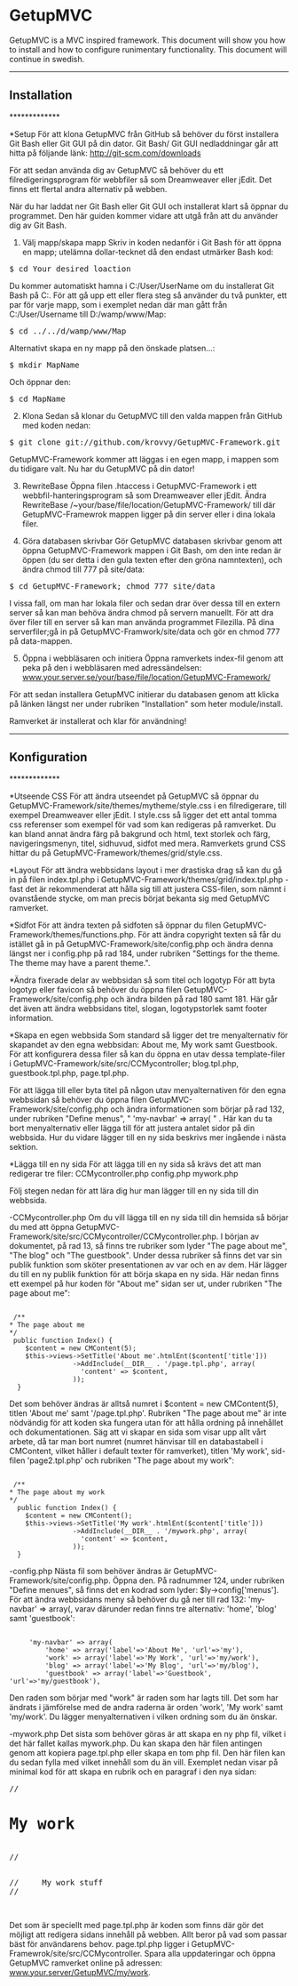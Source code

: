 <h1>GetupMVC</h1>
GetupMVC is a MVC inspired framework. This document will show you how to install and how to configure runimentary functionality. This document will continue in swedish.


*************
<h2>Installation</h2> 
*************

*Setup
För att klona GetupMVC från GitHub så behöver du först installera Git Bash eller Git GUI på din dator. Git Bash/ Git GUI nedladdningar går att hitta på följande länk: http://git-scm.com/downloads

För att sedan använda dig av GetupMVC så behöver du ett filredigeringsprogram för webbfiler så som Dreamweaver eller jEdit. Det finns ett flertal andra alternativ på webben. 

När du har laddat ner Git Bash eller Git GUI och installerat klart så öppnar du programmet. Den här guiden kommer vidare att utgå från att du använder dig av Git Bash. 

1. Välj mapp/skapa mapp
Skriv in koden nedanför i Git Bash för att öppna en mapp; utelämna dollar-tecknet då den endast utmärker Bash kod:
<pre>
$ cd Your_desired_loaction  
</pre>

Du kommer automatiskt hamna i C:/User/UserName om du installerat Git Bash på C:. För att gå upp ett eller flera steg så använder du två punkter, ett par för varje mapp, som i exemplet nedan där man gått från C:/User/Username till D:/wamp/www/Map:

<pre>
$ cd ../../d/wamp/www/Map
</pre>

Alternativt skapa en ny mapp på den önskade platsen...:
<pre>
$ mkdir MapName
</pre>

Och öppnar den:
<pre>
$ cd MapName
</pre>

2. Klona
Sedan så klonar du GetupMVC till den valda mappen från GitHub med koden nedan:
<pre>
$ git clone git://github.com/krovvy/GetupMVC-Framework.git
</pre>
GetupMVC-Framework kommer att läggas i en egen mapp, i mappen som du tidigare valt. Nu har du GetupMVC på din dator!

3. RewriteBase
Öppna filen .htaccess i GetupMVC-Framework i ett webbfil-hanteringsprogram så som Dreamweaver eller jEdit. Ändra RewriteBase /~your/base/file/location/GetupMVC-Framework/ till där GetupMVC-Framewrok mappen ligger på 
din server eller i dina lokala filer. 

4. Göra databasen skrivbar
Gör GetupMVC databasen skrivbar genom att öppna GetupMVC-Framework mappen i Git Bash, om den inte redan är öppen (du ser detta i den gula texten efter den gröna namntexten), och ändra chmod till 777 på site/data:
<pre>
$ cd GetupMVC-Framework; chmod 777 site/data 
</pre>
I vissa fall, om man har lokala filer och sedan drar över dessa till en extern server så kan man behöva ändra chmod på servern manuellt. För att dra över filer till en server så kan man använda programmet Filezilla. På dina serverfiler;gå in på GetupMVC-Framwork/site/data och gör en chmod 777 på data-mappen. 

5. Öppna i webbläsaren och initiera
Öppna ramverkets index-fil genom att peka på den i webbläsaren med adressändelsen: www.your.server.se/your/base/file/location/GetupMVC-Framework/

För att sedan installera GetupMVC initierar du databasen genom att klicka på länken längst ner under rubriken "Installation" som heter module/install.

Ramverket är installerat och klar för användning!

*************
<h2>Konfiguration</h2>
*************

*Utseende CSS
För att ändra utseendet på GetupMVC så öppnar du GetupMVC-Framework/site/themes/mytheme/style.css i en filredigerare, till exempel Dreamweaver eller jEdit.
  I style.css så ligger det ett antal tomma css referenser som exempel för vad som kan redigeras på ramverket. 
Du kan bland annat ändra färg på bakgrund och html, text storlek och färg, navigeringsmenyn, titel, sidhuvud, sidfot med mera. 
  Ramverkets grund CSS hittar du på GetupMVC-Framework/themes/grid/style.css.

*Layout
För att ändra webbsidans layout i mer drastiska drag så kan du gå in på filen index.tpl.php i GetupMVC-Framework/themes/grid/index.tpl.php - fast det är rekommenderat att hålla sig till att justera CSS-filen, som nämnt i ovanstående stycke, om man precis börjat bekanta sig med GetupMVC ramverket. 

*Sidfot
För att ändra texten på sidfoten så öppnar du filen GetupMVC-Framework/themes/functions.php. För att ändra copyright texten så får du istället gå in på GetupMVC-Framework/site/config.php och ändra denna längst ner i config.php på rad 184, under rubriken "Settings for the theme. The theme may have a parent theme.".

*Ändra fixerade delar av webbsidan så som titel och logotyp
För att byta logotyp eller favicon så behöver du öppna filen GetupMVC-Framework/site/config.php och ändra bilden på rad 180 samt 181. Här går det även att ändra webbsidans titel, slogan, logotypstorlek samt footer information.

*Skapa en egen webbsida
Som standard så ligger det tre menyalternativ för skapandet av den egna webbsidan: About me, My work samt Guestbook. För att konfigurera dessa filer så kan du öppna en utav dessa template-filer i GetupMVC-Framework/site/src/CCMycontroller; blog.tpl.php, guestbook.tpl.php, page.tpl.php.

För att lägga till eller byta titel på någon utav menyalternativen för den egna webbsidan så behöver du öppna filen GetupMVC-Framework/site/config.php och ändra informationen som börjar på rad 132, under rubriken "Define menus",  " 'my-navbar' => array( " . Här kan du ta bort menyalternativ eller lägga till för att justera antalet sidor på din webbsida. Hur du vidare lägger till en ny sida beskrivs mer ingående i nästa sektion.

*Lägga till en ny sida
För att lägga till en ny sida så krävs det att man redigerar tre filer:
CCMycontroller.php
config.php
mywork.php

Följ stegen nedan för att lära dig hur man lägger till en ny sida till din webbsida.

-CCMycontroller.php
Om du vill lägga till en ny sida till din hemsida så börjar du med att öppna GetupMVC-Framework/site/src/CCMycontroller/CCMycontroller.php.
  I början av dokumentet, på rad 13, så finns tre rubriker som lyder "The page about me", "The blog" och "The guestbook". Under dessa rubriker så finns det var sin publik funktion som sköter presentationen av var och en av dem. Här lägger du till en ny publik funktion för att börja skapa en ny sida.
  Här nedan finns ett exempel på hur koden för "About me" sidan ser ut, under rubriken "The page about me":

<pre><code>
 /**
* The page about me
*/
 public function Index() {
    $content = new CMContent(5);
    $this->views->SetTitle('About me'.htmlEnt($content['title']))
                ->AddInclude(__DIR__ . '/page.tpl.php', array(
                  'content' => $content,
                ));
  }
</code></pre>

Det som behöver ändras är alltså numret i $content = new CMContent(5), titlen 'About me' samt '/page.tpl.php'. 
Rubriken "The page about me" är inte nödvändig för att koden ska fungera utan för att hålla ordning på 
innehållet och dokumentationen. 
  Säg att vi skapar en sida som visar upp allt vårt arbete, då tar man bort numret (numret hänvisar till en 
databastabell i CMContent, vilket håller i default texter för ramverket), titlen 'My work', sid-filen 
'page2.tpl.php' och rubriken "The page about my work":

<pre><code>
 /**
* The page about my work
*/
  public function Index() {
    $content = new CMContent();
    $this->views->SetTitle('My work'.htmlEnt($content['title']))
                ->AddInclude(__DIR__ . '/mywork.php', array(
                  'content' => $content,
                ));
  }
</code></pre>

-config.php
Nästa fil som behöver ändras är GetupMVC-Framework/site/config.php. Öppna den. På radnummer 124, under rubriken 
"Define menues", så finns det en kodrad som lyder: $ly->config['menus']. För att ändra webbsidans meny så behöver 
du gå ner till rad 132: 'my-navbar' => array(, varav därunder redan finns tre alternativ: 'home', 'blog' 
samt 'guestbook':

<pre><code>
     'my-navbar' => array(
         'home' => array('label'=>'About Me', 'url'=>'my'),
         'work' => array('label'=>'My Work', 'url'=>'my/work'),
         'blog' => array('label'=>'My Blog', 'url'=>'my/blog'),
         'guestbook' => array('label'=>'Guestbook', 'url'=>'my/guestbook'),
</code></pre>

Den raden som börjar med "work" är raden som har lagts till. Det som har ändrats i jämförelse med de andra 
raderna är orden 'work', 'My work' samt 'my/work'. Du lägger menyalternativen i vilken ordning som du än önskar. 

-mywork.php
Det sista som behöver göras är att skapa en ny php fil, vilket i det här fallet kallas mywork.php. Du kan skapa 
den här filen antingen genom att kopiera page.tpl.php eller skapa en tom php fil. Den här filen kan du sedan 
fylla med vilket innehåll som du än vill. Exemplet nedan visar på minimal kod för att skapa en rubrik och en 
paragraf i den nya sidan:

<pre>
//     <h1>My work</h1>
//     <p>
//     My work stuff
//     </p>
</pre>

Det som är speciellt med page.tpl.php är koden som finns där gör det möjligt att redigera sidans innehåll på webben. 
Allt beror på vad som passar bäst för användarens behov. page.tpl.php ligger i 
GetupMVC-Framewrok/site/src/CCMycontroller. Spara alla uppdateringar och öppna GetupMVC ramverket online på adressen: 
www.your.server/GetupMVC/my/work.  
